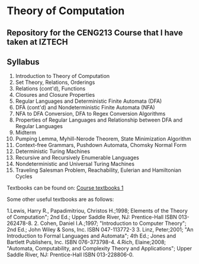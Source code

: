 # Theory of Computation
## Repository for the CENG213 Course that I have taken at IZTECH

## Syllabus 
1. Introduction to Theory of Computation
2. Set Theory, Relations, Orderings
3. Relations (cont'd), Functions
4. Closures and Closure Properties
5. Regular Languages and Deterministic Finite Automata (DFA)
6. DFA (cont'd) and Nondeterministic Finite Automata (NFA) 
7. NFA to DFA Conversion, DFA to Regex Conversion Algorithms
8. Properties of Regular Languages and Relationship between DFA and Regular Languages
9. Midterm
10. Pumping Lemma, Myhill-Nerode Theorem, State Minimization Algorithm
11. Context-free Grammars, Pushdown Automata, Chomsky Normal Form
12. Deterministic Turing Machines 
13. Recursive and Recursively Enumerable Languages 
14. Nondeterministic and Universal Turing Machines
15. Traveling Salesman Problem, Reachability, Eulerian and Hamiltonian Cycles

Textbooks can be found on: [Course textbooks 1](/Textbook/textbook.pdf)

Some other useful textbooks are as follows: 

1.Lewis, Harry R., Papadimitriou, Christos H.;1998; Elements of the Theory of
Computation"; 2nd Ed.; Upper Saddle River, NJ: Prentice-Hall ISBN 013-262478-8.
2. Cohen, Daniel I.A.;1997; "Introduction to Computer Theory"; 2nd Ed.; John Wiley & Sons,
Inc. ISBN 047-113772-3
3. Linz, Peter;2001; "An Introduction to Formal Languages and Automata"; 4th Ed.; Jones
and Bartlett Publishers, Inc. ISBN 076-373798-4.
4.Rich, Elaine;2008; "Automata, Computability, and Complexity Theory and Applications";
Upper Saddle River, NJ: Prentice-Hall ISBN 013-228806-0.
